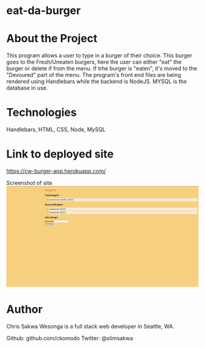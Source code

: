 # eat-da-burger

# About the Project
This program allows a user to type in a burger of their choice. This burger goes to the Fresh/Uneaten burgers, here the user can either "eat" the burger or delete if from the menu. If trhe burger is "eaten", it's moved to the "Devoured" part of the menu. 
The program's front end files are being rendered using Handlebars while the backend is NodeJS. MYSQL is the database in use.

# Technologies
Handlebars, HTML, CSS, Node, MySQL

# Link to deployed site
https://cw-burger-app.herokuapp.com/

Screenshot of site
![homepage screenshot](images/eat-da-burger-homepage.png)

# Author
Chris Sakwa Wesonga is a full stack web developer in Seattle, WA.

Github: github.com/ckomodo
Twitter: @slimsakwa